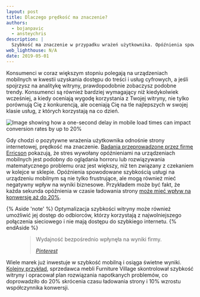 ```yaml
---
layout: post
title: Dlaczego prędkość ma znaczenie?
authors:
  - bojanpavic
  - ansteychris  
description: |
  Szybkość ma znaczenie w przypadku wrażeń użytkownika. Opóźnienia spowodowane szybkością mobilną są nie tylko frustrujące, ale mogą również mieć negatywny wpływ na wyniki biznesowe.
web_lighthouse: N/A
date: 2019-05-01
---
```


Konsumenci w coraz większym stopniu polegają na urządzeniach mobilnych w kwestii uzyskania dostępu do treści i usług cyfrowych, a jeśli spojrzysz na analitykę witryny, prawdopodobnie zobaczysz podobne trendy. Konsumenci są również bardziej wymagający niż kiedykolwiek wcześniej, a kiedy oceniają wygodę korzystania z Twojej witryny, nie tylko porównują Cię z konkurencją, ale oceniają Cię na tle najlepszych w swojej klasie usług, z których korzystają na co dzień.

<img src="./speed-conversion-impact.jpg" alt="Image showing how a one-second delay in mobile load times can impact conversion rates by up to 20%">

Gdy chodzi o pozytywne wrażenia użytkownika odnośnie strony internetowej, prędkość ma znaczenie. [Badania przeprowadzone przez firmę Erricson](https://www.ericsson.com/en/press-releases/2016/2/streaming-delays-mentally-taxing-for-smartphone-users-ericsson-mobility-report) pokazują, że stres wywołany opóźnieniami na urządzeniach mobilnych jest podobny do oglądania horroru lub rozwiązywania matematycznego problemu oraz jest większy, niż ten związany z czekaniem w kolejce w sklepie. Opóźnienia spowodowane szybkością usługi na urządzeniu mobilnym są nie tylko frustrujące, ale mogą również mieć negatywny wpływ na wyniki biznesowe. Przykładem może być fakt, że każda sekunda opóźnienia w czasie ładowania strony [może mieć wpływ na konwersję aż do 20%](https://www.thinkwithgoogle.com/intl/en-gb/advertising-channels/mobile/milliseconds-earn-millions-why-mobile-speed-can-slow-or-grow-your-business/).

{% Aside 'note' %}
  Optymalizacja szybkości witryny może również umożliwić jej dostęp do odbiorców, którzy korzystają z najwolniejszego połączenia sieciowego i nie mają dostępu do szybkiego internetu.
{% endAside %}



<figure class="w-figure w-figure--inline-right">
  <blockquote>
    <p>
  	Wydajność bezpośrednio wpłynęła na wyniki firmy.
    </p>
    <cite>
      <a href="https://www.youtube.com/watch?v=Xryhxi45Q5M&feature=youtu.be&t=1366">Pinterest</a>
    </cite>
  </blockquote>
</figure>

Wiele marek już inwestuje w szybkość mobilną i osiąga świetne wyniki. [Kolejny przykład](https://www.thinkwithgoogle.com/intl/en-gb/success-stories/uk-success-stories/furniture-village-and-greenlight-slash-page-load-times-boosting-user-experience/), sprzedawca mebli Furniture Village skontrolował szybkość witryny i opracował plan rozwiązania napotkanych problemów, co doprowadziło do 20% skrócenia czasu ładowania strony i 10% wzrostu współczynnika konwersji.
